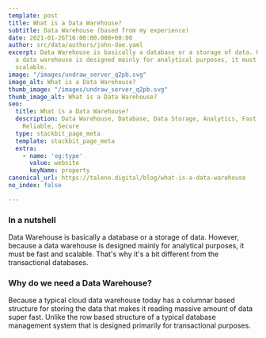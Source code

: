 ```yaml
---
template: post
title: What is a Data Warehouse?
subtitle: Data Warehouse (based from my experience)
date: 2021-01-26T16:00:00.000+00:00
author: src/data/authors/john-doe.yaml
excerpt: Data Warehouse is basically a database or a storage of data. However, because
  a data warehouse is designed mainly for analytical purposes, it must be fast and
  scalable.
image: "/images/undraw_server_q2pb.svg"
image_alt: What is a Data Warehouse?
thumb_image: "/images/undraw_server_q2pb.svg"
thumb_image_alt: What is a Data Warehouse?
seo:
  title: What is a Data Warehouse?
  description: Data Warehouse, Database, Data Storage, Analytics, Fast, Scalable,
    Reliable, Secure
  type: stackbit_page_meta
  template: stackbit_page_meta
  extra:
    - name: 'og:type'
      value: website
      keyName: property
canonical_url: https://taleno.digital/blog/what-is-a-data-warehouse
no_index: false

---
```

### In a nutshell

Data Warehouse is basically a database or a storage of data. However, because a data warehouse is designed mainly for analytical purposes, it must be fast and scalable. That's why it's a bit different from the transactional databases.

### Why do we need a Data Warehouse?

Because a typical cloud data warehouse today has a columnar based structure for storing the data that makes it reading massive amount of data super fast. Unlike the row based structure of a typical database management system that is designed primarily for transactional purposes.